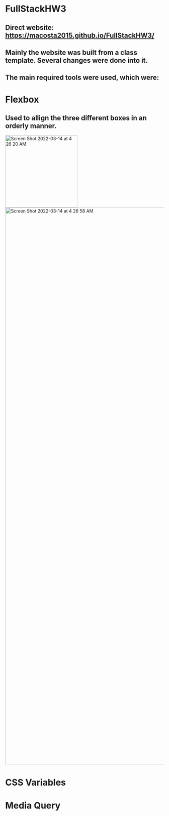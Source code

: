 # FullStackHW3
## Direct website:  https://macosta2015.github.io/FullStackHW3/


## Mainly the website was built from a class template. Several changes were done into it. 
## The main required tools were used, which were:
# Flexbox
## Used to allign the three different boxes in an orderly manner. 

<img width="229" alt="Screen Shot 2022-03-14 at 4 26 20 AM" src="https://user-images.githubusercontent.com/25726054/158133266-cf0c6851-e3d8-4f87-bd44-43f8e7bbb19b.png">

<img width="1761" alt="Screen Shot 2022-03-14 at 4 26 58 AM" src="https://user-images.githubusercontent.com/25726054/158133370-942aeb10-cecd-4027-9ccc-cfdd8110bf98.png">


# CSS Variables 
# Media Query 
